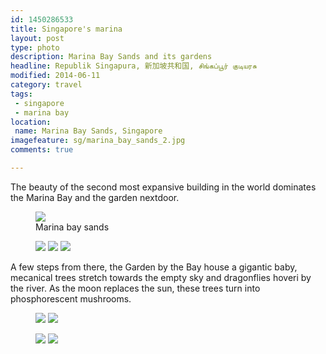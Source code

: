 ```yaml
---
id: 1450286533
title: Singapore's marina
layout: post
type: photo
description: Marina Bay Sands and its gardens
headline: Republik Singapura, 新加坡共和国, சிங்கப்பூர் குடியரசு 
modified: 2014-06-11
category: travel
tags: 
 - singapore
 - marina bay
location:
 name: Marina Bay Sands, Singapore
imagefeature: sg/marina_bay_sands_2.jpg
comments: true

---
```


The beauty of the second most expansive building in the world dominates the Marina Bay and the garden nextdoor.

<figure>
  <a href="/images/sg/marina_bay_complex.jpg"><img src="/images/scale/sg/marina_bay_complex.jpg"></a>
  <figcaption>Marina bay sands</figcaption>
</figure>
<figure class="third">
  <a href="/images/sg/marina_bay_sands_1.jpg"><img src="/images/scale/sg/marina_bay_sands_1.jpg"></a>
  <a href="/images/sg/marina_bay_flyer.jpg"><img src="/images/scale/sg/marina_bay_flyer.jpg"></a>
  <a href="/images/sg/marina_bay_sands_2.jpg"><img src="/images/scale/sg/marina_bay_sands_2.jpg"></a>
</figure>

A few steps from there, the Garden by the Bay house a gigantic baby,
mecanical trees stretch towards the empty sky and dragonflies hoveri by the river.
As the moon replaces the sun, these trees turn into phosphorescent mushrooms.

<figure class="half">
  <a href="/images/sg/gardens_bay_tree.jpg"><img src="/images/scale/sg/gardens_bay_tree.jpg"></a>
  <a href="/images/sg/gardens_bay_lion.jpg"><img src="/images/scale/sg/gardens_bay_lion.jpg"></a>
</figure>

<figure class="half">
  <a href="/images/sg/gardens_bay_night.jpg"><img src="/images/scale/sg/gardens_bay_night.jpg"></a>
  <a href="/images/sg/gardens_bay_baby.jpg"><img src="/images/scale/sg/gardens_bay_baby.jpg"></a>
</figure>


<div class="cycle" style="background-image: url(/images/scale/pano/sg/gardens_bay.jpg);">
</div>

